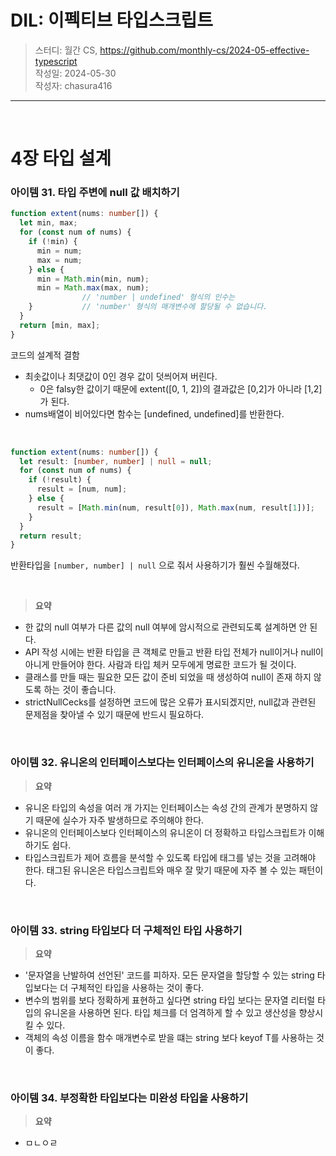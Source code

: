# DIL: 이펙티브 타입스크립트

> 스터디: 월간 CS, https://github.com/monthly-cs/2024-05-effective-typescript  
> 작성일: 2024-05-30  
> 작성자: chasura416

---
<br />

# 4장 타입 설계

### 아이템 31. 타입 주변에 null 값 배치하기


```TypeScript
function extent(nums: number[]) {
  let min, max;
  for (const num of nums) {
    if (!min) {
      min = num;
      max = num;
    } else {
      min = Math.min(min, num);
      min = Math.max(max, num);
                // 'number | undefined' 형식의 인수는 
    }           // 'number' 형식의 매개변수에 할당될 수 없습니다.
  }
  return [min, max];
}
```

코드의 설계적 결함
- 최솟값이나 최댓값이 0인 경우 값이 덧씌어져 버린다.
  - 0은 falsy한 값이기 때문에 extent([0, 1, 2])의 결과값은 [0,2]가 아니라 [1,2]가 된다.
- nums배열이 비어있다면 함수는 [undefined, undefined]를 반환한다.

<br />

```TypeScript
function extent(nums: number[]) {
  let result: [number, number] | null = null;
  for (const num of nums) {
    if (!result) {
      result = [num, num];
    } else {
      result = [Math.min(num, result[0]), Math.max(num, result[1])];
    }
  }
  return result;
}
```
반환타입을 `[number, number] | null` 으로 줘서 사용하기가 훨씬 수월해졌다.



<br />

> **요약**

- 한 값의 null 여부가 다른 값의 null 여부에 암시적으로 관련되도록 설계하면 안 된다.
- API 작성 시에는 반환 타입을 큰 객체로 만들고 반환 타입 전체가 null이거나 null이 아니게 만들어야 한다. 사람과 타입 체커 모두에게 명료한 코드가 될 것이다.
- 클래스를 만들 때는 필요한 모든 값이 준비 되었을 때 생성하여 null이 존재 하지 않도록 하는 것이 좋습니다.
- strictNullCecks를 설정하면 코드에 많은 오류가 표시되겠지만, null값과 관련된 문제점을 찾아낼 수 있기 때문에 반드시 필요하다. 

<br />

### 아이템 32. 유니온의 인터페이스보다는 인터페이스의 유니온을 사용하기

> **요약**

- 유니온 타입의 속성을 여러 개 가지는 인터페이스는 속성 간의 관계가 분명하지 않기 때문에 실수가 자주 발생하므로 주의해야 한다.
- 유니온의 인터페이스보다 인터페이스의 유니온이 더 정확하고 타입스크립트가 이해하기도 쉽다.
- 타입스크립트가 제어 흐름을 분석할 수 있도록 타입에 태그를 넣는 것을 고려해야 한다. 태그된 유니온은 타입스크립트와 매우 잘 맞기 때문에 자주 볼 수 있는 패턴이다.

<br />

### 아이템 33. string 타입보다 더 구체적인 타입 사용하기

> **요약**

- '문자열을 난발하여 선언된' 코드를 피하자. 모든 문자열을 할당할 수 있는 string 타입보다는 더 구체적인 타입을 사용하는 것이 좋다.
- 변수의 범위를 보다 정확하게 표현하고 싶다면 string 타입 보다는 문자열 리터럴 타입의 유니온을 사용하면 된다. 타입 체크를 더 엄격하게 할 수 있고 생산성을 향상시킬 수 있다.
- 객체의 속성 이름을 함수 매개변수로 받을 떄는 string 보다 keyof T를 사용하는 것이 좋다.


<br />

### 아이템 34. 부정확한 타입보다는 미완성 타입을 사용하기

> **요약**

- ㅁㄴㅇㄹ